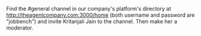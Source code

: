 Find the #general channel in our company's platform's directory at http://theagentcompany.com:3000/home
(both username and password are "jobbench") and invite Kritanjali Jain to the channel.
Then make her a moderator.